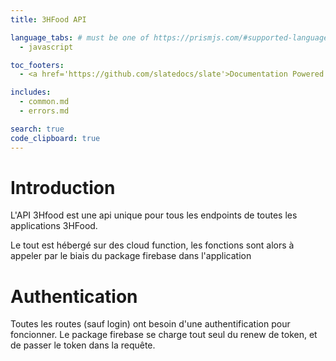 ```yaml
---
title: 3HFood API

language_tabs: # must be one of https://prismjs.com/#supported-languages
  - javascript

toc_footers:
  - <a href='https://github.com/slatedocs/slate'>Documentation Powered by Slate</a>

includes:
  - common.md
  - errors.md

search: true
code_clipboard: true
---
```


# Introduction

L'API 3Hfood est une api unique pour tous les endpoints de toutes les applications 3HFood.

Le tout est hébergé sur des cloud function, les fonctions sont alors à appeler par le biais du package firebase dans l'application

# Authentication

Toutes les routes (sauf login) ont besoin d'une authentification pour foncionner. Le package firebase se charge tout seul du renew de token, et de passer le token dans la requête.



